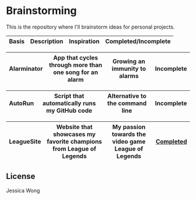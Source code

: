 # Brainstorming

This is the repository where I'll brainstorm ideas for personal projects.

| Basis | Description | Inspiration | Completed/Incomplete |
| --- | --- | --- | --- |

| Alarminator | App that cycles through more than one song for an alarm | Growing an immunity to alarms | Incomplete |
| --- | --- | --- | --- |

| AutoRun | Script that automatically runs my GitHub code | Alternative to the command line | Incomplete |
| --- | --- | --- | --- |

| LeagueSite | Website that showcases my favorite champions from League of Legends | My passion towards the video game League of Legends | <a href="https://github.com/wongjessica/leaguesite" target="_blank"> Completed </a> | 
| --- | --- | --- | --- |


## License
Jessica Wong
